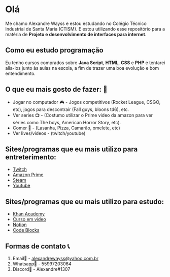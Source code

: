 # Olá

Me chamo Alexandre Wayss e estou estudando no Colégio Técnico Industrial de Santa Maria (CTISM). E estou utilizando esse repositório para a matéria de **Projeto e desenvolvimento de interfaces para internet**.

## Como eu estudo programação

Eu tenho cursos comprados sobre **Java Script**, **HTML**, **CSS** e **PHP** e tentarei alia-los junto às aulas na escola, a fim de trazer uma boa evolução e bom entendimento.

## O que eu mais gosto de fazer: 🤘

* Jogar no computador 🎮 - Jogos competitivos (Rocket League, CSGO, etc), jogos para descontrair (Fall guys, bloons td6), etc.
* Ver series 📺 - (Costumo utilizar o Prime video da amazon para ver séries como The boys, American Horror Story, etc).
* Comer 🍕 - (Lasanha, Pizza, Camarão, omelete, etc)
* Ver lives/videos - (twitch/youtube)

## Sites/programas que eu mais utilizo para entreterimento:

* [Twitch](www.twitch.com)
* [Amazon Prime](www.primevideo.com)
* [Steam](www.steam.com)
* [Youtube](www.youtube.com)

## Sites/programas que eu mais utilizo para estudo:

* [Khan Academy](https://pt.khanacademy.org)
* [Curso em video](https://www.cursoemvideo.com)
* [Notion](https://www.notion.so/pt-br)
* [Code Blocks](https://www.codeblocks.org)

## Formas de contato 📞

1. Email📧 - alexandrewayss@yahoo.com.br
2. Whatsapp💬 - 55997203064
3. Discord📱 - Alexandre#1307